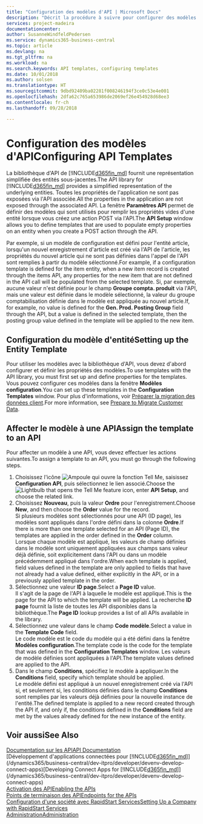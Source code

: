 ```yaml
---
title: "Configuration des modèles d'API | Microsoft Docs"
description: "Décrit la procédure à suivre pour configurer des modèles d'API pour Dynamics 365 Business Central."
services: project-madeira
documentationcenter: 
author: SusanneWindfeldPedersen
ms.service: dynamics365-business-central
ms.topic: article
ms.devlang: na
ms.tgt_pltfrm: na
ms.workload: na
ms.search.keywords: API templates, configuring templates
ms.date: 10/01/2018
ms.author: solsen
ms.translationtype: HT
ms.sourcegitcommit: 9dbd92409ba02281f008246194f3ce0c53e4e001
ms.openlocfilehash: 2dfa62c765a653986de2069ef26e454928d68ee3
ms.contentlocale: fr-ch
ms.lasthandoff: 09/28/2018

---
```


# <a name="configuring-api-templates"></a><span data-ttu-id="69e18-103">Configuration des modèles d'API</span><span class="sxs-lookup"><span data-stu-id="69e18-103">Configuring API Templates</span></span>
<span data-ttu-id="69e18-104">La bibliothèque d'API de [!INCLUDE[d365fin_md](includes/d365fin_md.md)] fournit une représentation simplifiée des entités sous-jacentes.</span><span class="sxs-lookup"><span data-stu-id="69e18-104">The API library for [!INCLUDE[d365fin_md](includes/d365fin_md.md)] provides a simplified representation of the underlying entities.</span></span> <span data-ttu-id="69e18-105">Toutes les propriétés de l'application ne sont pas exposées via l'API associée.</span><span class="sxs-lookup"><span data-stu-id="69e18-105">All the properties in the application are not exposed through the associated API.</span></span> <span data-ttu-id="69e18-106">La fenêtre **Paramètres API** permet de définir des modèles qui sont utilisés pour remplir les propriétés vides d'une entité lorsque vous créez une action POST via l'API.</span><span class="sxs-lookup"><span data-stu-id="69e18-106">The **API Setup** window allows you to define templates that are used to populate empty properties on an entity when you create a POST action through the API.</span></span> 

<span data-ttu-id="69e18-107">Par exemple, si un modèle de configuration est défini pour l'entité article, lorsqu'un nouvel enregistrement d'article est créé via l'API de l'article, les propriétés du nouvel article qui ne sont pas définies dans l'appel de l'API sont remplies à partir du modèle sélectionné.</span><span class="sxs-lookup"><span data-stu-id="69e18-107">For example, if a configuration template is defined for the item entity, when a new item record is created through the items API, any properties for the new item that are not defined in the API call will be populated from the selected template.</span></span> <span data-ttu-id="69e18-108">Si, par exemple, aucune valeur n'est définie pour le champ **Groupe compta. produit** via l'API, mais une valeur est définie dans le modèle sélectionné, la valeur du groupe comptabilisation définie dans le modèle est appliquée au nouvel article.</span><span class="sxs-lookup"><span data-stu-id="69e18-108">If, for example, no value is defined for the **Gen. Prod. Posting Group** field through the API, but a value is defined in the selected template, then the posting group value defined in the template will be applied to the new item.</span></span> 

## <a name="setting-up-the-entity-template"></a><span data-ttu-id="69e18-109">Configuration du modèle d'entité</span><span class="sxs-lookup"><span data-stu-id="69e18-109">Setting up the Entity Template</span></span>
<span data-ttu-id="69e18-110">Pour utiliser les modèles avec la bibliothèque d'API, vous devez d'abord configurer et définir les propriétés des modèles.</span><span class="sxs-lookup"><span data-stu-id="69e18-110">To use templates with the API library, you must first set up and define properties for the templates.</span></span> <span data-ttu-id="69e18-111">Vous pouvez configurer ces modèles dans la fenêtre **Modèles configuration**.</span><span class="sxs-lookup"><span data-stu-id="69e18-111">You can set up these templates in the **Configuration Templates** window.</span></span> <span data-ttu-id="69e18-112">Pour plus d'informations, voir [Préparer la migration des données client](admin-use-templates-to-prepare-customer-data-for-migration.md).</span><span class="sxs-lookup"><span data-stu-id="69e18-112">For more information, see [Prepare to Migrate Customer Data](admin-use-templates-to-prepare-customer-data-for-migration.md).</span></span> 

## <a name="assign-the-template-to-an-api"></a><span data-ttu-id="69e18-113">Affecter le modèle à une API</span><span class="sxs-lookup"><span data-stu-id="69e18-113">Assign the template to an API</span></span>

<span data-ttu-id="69e18-114">Pour affecter un modèle à une API, vous devez effectuer les actions suivantes.</span><span class="sxs-lookup"><span data-stu-id="69e18-114">To assign a template to an API, you must go through the following steps.</span></span>

1. <span data-ttu-id="69e18-115">Choisissez l'icône ![Ampoule qui ouvre la fonction Tell Me](media/ui-search/search_small.png "Dites-moi ce que vous voulez faire"), saisissez **Configuration API**, puis sélectionnez le lien associé.</span><span class="sxs-lookup"><span data-stu-id="69e18-115">Choose the ![Lightbulb that opens the Tell Me feature](media/ui-search/search_small.png "Tell me what you want to do") icon, enter **API Setup**, and choose the related link.</span></span>
2. <span data-ttu-id="69e18-116">Choisissez **Nouveau**, puis la valeur **Ordre** pour l'enregistrement.</span><span class="sxs-lookup"><span data-stu-id="69e18-116">Choose **New**, and then choose the **Order** value for the record.</span></span>  
<span data-ttu-id="69e18-117">Si plusieurs modèles sont sélectionnés pour une API (ID page), les modèles sont appliqués dans l'ordre défini dans la colonne **Ordre**.</span><span class="sxs-lookup"><span data-stu-id="69e18-117">If there is more than one template selected for an API (Page ID), the templates are applied in the order defined in the **Order** column.</span></span>   
<span data-ttu-id="69e18-118">Lorsque chaque modèle est appliqué, les valeurs de champ définies dans le modèle sont uniquement appliquées aux champs sans valeur déjà définie, soit explicitement dans l'API ou dans un modèle précédemment appliqué dans l'ordre.</span><span class="sxs-lookup"><span data-stu-id="69e18-118">When each template is applied, field values defined in the template are only applied to fields that have not already had a value defined, either explicitly in the API, or in a previously applied template in the order.</span></span> 
3. <span data-ttu-id="69e18-119">Sélectionnez une valeur **ID page**.</span><span class="sxs-lookup"><span data-stu-id="69e18-119">Select a **Page ID** value.</span></span>  
<span data-ttu-id="69e18-120">Il s'agit de la page de l'API à laquelle le modèle est appliqué.</span><span class="sxs-lookup"><span data-stu-id="69e18-120">This is the page for the API to which the template will be applied.</span></span> <span data-ttu-id="69e18-121">La recherche **ID page** fournit la liste de toutes les API disponibles dans la bibliothèque.</span><span class="sxs-lookup"><span data-stu-id="69e18-121">The **Page ID** lookup provides a list of all APIs available in the library.</span></span>
4. <span data-ttu-id="69e18-122">Sélectionnez une valeur dans le champ **Code modèle**.</span><span class="sxs-lookup"><span data-stu-id="69e18-122">Select a value in the **Template Code** field.</span></span>  
<span data-ttu-id="69e18-123">Le code modèle est le code du modèle qui a été défini dans la fenêtre **Modèles configuration**.</span><span class="sxs-lookup"><span data-stu-id="69e18-123">The template code is the code for the template that was defined in the **Configuration Templates** window.</span></span> <span data-ttu-id="69e18-124">Les valeurs de modèle définies sont appliquées à l'API.</span><span class="sxs-lookup"><span data-stu-id="69e18-124">The template values defined are applied to the API.</span></span> 
5. <span data-ttu-id="69e18-125">Dans le champ **Conditions**, spécifiez le modèle à appliquer.</span><span class="sxs-lookup"><span data-stu-id="69e18-125">In the **Conditions** field, specify which template should be applied.</span></span>  
<span data-ttu-id="69e18-126">Le modèle défini est appliqué à un nouvel enregistrement créé via l'API si, et seulement si, les conditions définies dans le champ **Conditions** sont remplies par les valeurs déjà définies pour la nouvelle instance de l'entité.</span><span class="sxs-lookup"><span data-stu-id="69e18-126">The defined template is applied to a new record created through the API if, and only if, the conditions defined in the **Conditions** field are met by the values already defined for the new instance of the entity.</span></span>

## <a name="see-also"></a><span data-ttu-id="69e18-127">Voir aussi</span><span class="sxs-lookup"><span data-stu-id="69e18-127">See Also</span></span>
[<span data-ttu-id="69e18-128">Documentation sur les API</span><span class="sxs-lookup"><span data-stu-id="69e18-128">API Documentation</span></span>](/dynamics-nav/fin-graph)  
<span data-ttu-id="69e18-129">[Développement d'applications connectées pour [!INCLUDE[d365fin_md](includes/d365fin_md.md)]](/dynamics365/business-central/dev-itpro/developer/devenv-develop-connect-apps)</span><span class="sxs-lookup"><span data-stu-id="69e18-129">[Developing Connect Apps for [!INCLUDE[d365fin_md](includes/d365fin_md.md)]](/dynamics365/business-central/dev-itpro/developer/devenv-develop-connect-apps)</span></span>  
[<span data-ttu-id="69e18-130">Activation des API</span><span class="sxs-lookup"><span data-stu-id="69e18-130">Enabling the APIs</span></span>](/dynamics-nav/enabling-apis-for-dynamics-nav)  
[<span data-ttu-id="69e18-131">Points de terminaison des API</span><span class="sxs-lookup"><span data-stu-id="69e18-131">Endpoints for the APIs</span></span>](/dynamics-nav/endpoints-apis-for-dynamics)  
[<span data-ttu-id="69e18-132">Configuration d'une société avec RapidStart Services</span><span class="sxs-lookup"><span data-stu-id="69e18-132">Setting Up a Company with RapidStart Services</span></span>](admin-set-up-a-company-with-rapidstart.md)  
[<span data-ttu-id="69e18-133">Administration</span><span class="sxs-lookup"><span data-stu-id="69e18-133">Administration</span></span>](admin-setup-and-administration.md)
